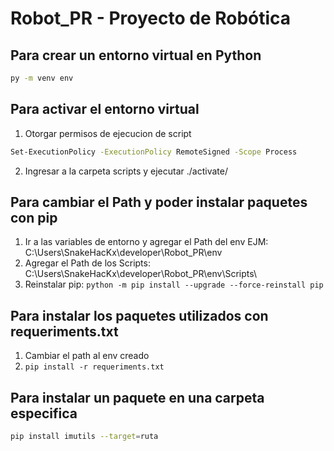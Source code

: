 # Robot_PR - Proyecto de Robótica

## Para crear un entorno virtual en Python
 ```sh
py -m venv env 
```

## Para activar el entorno virtual 
1. Otorgar permisos de ejecucion de script
```sh
Set-ExecutionPolicy -ExecutionPolicy RemoteSigned -Scope Process
```
2. Ingresar a la carpeta scripts y ejecutar ./activate/

## Para cambiar el Path y poder instalar paquetes con pip
1.  Ir a las variables de entorno y agregar el Path del env EJM: C:\Users\SnakeHacKx\developer\Robot_PR\env
2.  Agregar el Path de los Scripts: C:\Users\SnakeHacKx\developer\Robot_PR\env\Scripts\
3.  Reinstalar pip: ```python -m pip install --upgrade --force-reinstall pip```

## Para instalar los paquetes utilizados con requeriments.txt
1.   Cambiar el path al env creado
2.   ```pip install -r requeriments.txt```

## Para instalar un paquete en una carpeta especifica
```sh
pip install imutils --target=ruta
```
